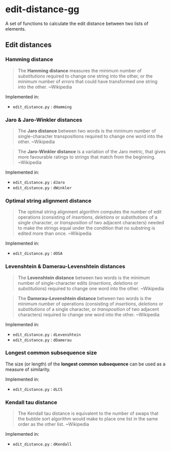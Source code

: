edit-distance-gg
===

A set of functions to calculate the edit distance between two lists of elements.

## Edit distances

### Hamming distance

> The **Hamming distance** measures the minimum number of *substitutions* required to change one string into the other, or the minimum number of *errors* that could have transformed one string into the other. ~Wikipedia

Implemented in:

* `edit_distance.py` : `dHamming`

### Jaro & Jaro-Winkler distances

> The **Jaro distance** between two words is the minimum number of single-character transpositions required to change one word into the other. ~Wikipedia

> The **Jaro-Winkler distance** is a variation of the Jaro metric, that gives more favourable ratings to strings that match from the beginning. ~Wikipedia

Implemented in:

* `edit_distance.py` : `dJaro`
* `edit_distance.py` : `dWinkler`

### Optimal string alignment distance

> The optimal string alignment algorithm computes the number of edit operations (consisting of *insertions*, *deletions* or *substitutions* of a single character, or *transposition* of two adjacent characters) needed to make the strings equal under the condition that no substring is edited more than once. ~Wikipedia

Implemented in:

* `edit_distance.py` : `dOSA`

### Levenshtein & Damerau-Levenshtein distances

> The **Levenshtein distance** between two words is the minimum number of single-character edits (*insertions*, *deletions* or *substitutions*) required to change one word into the other. ~Wikipedia

> The **Damerau–Levenshtein distance** between two words is the minimum number of operations (consisting of *insertions*, *deletions* or *substitutions* of a single character, or *transposition* of two adjacent characters) required to change one word into the other. ~Wikipedia

Implemented in:

* `edit_distance.py` : `dLevenshtein`
* `edit_distance.py` : `dDamerau`

### Longest common subsequence size

The size (or length) of the **longest common subsequence** can be used as a measure of similarity.

Implemented in:

* `edit_distance.py` : `dLCS`

### Kendall tau distance

> The Kendall tau distance is equivalent to the number of swaps that the bubble sort algorithm would make to place one list in the same order as the other list. ~Wikipedia

Implemented in:

* `edit_distance.py` : `dKendall`